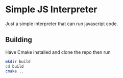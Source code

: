 # Simple JS Interpreter

Just a simple interpreter that can run javascript code.

## Building

Have Cmake installed and clone the repo then run

```sh
mkdir build
cd build
cmake ..
```
